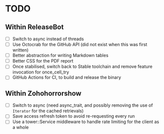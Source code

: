 # TODO

## Within ReleaseBot

- [ ] Switch to async instead of threads
- [ ] Use Octocrab for the GitHub API (did not exist when this was first written)
- [ ] Better abstraction for writing Markdown tables
- [ ] Better CSS for the PDF report
- [ ] Once stabilised, switch back to Stable toolchain and remove feature invocation for once_cell_try
- [ ] GitHub Actions for CI, to build and release the binary

## Within Zohohorrorshow

- [ ] Switch to async (need async_trait, and possibly removing the use of `Iterator` for the cached retrievals)
- [ ] Save access refresh token to avoid re-requesting every run
- [ ] Use a tower::Service middleware to handle rate limiting for the client as a whole

